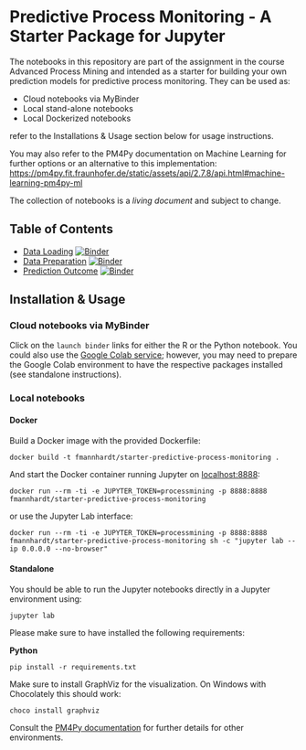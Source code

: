 # Predictive Process Monitoring - A Starter Package for Jupyter

The notebooks in this repository are part of the assignment in the course Advanced Process Mining and intended as a starter for building your own prediction models for predictive process monitoring. They can be used as:

* Cloud notebooks via MyBinder  
* Local stand-alone notebooks
* Local Dockerized notebooks

refer to the Installations \& Usage section below for usage instructions.

You may also refer to the PM4Py documentation on Machine Learning for further options or an alternative to this implementation:
https://pm4py.fit.fraunhofer.de/static/assets/api/2.7.8/api.html#machine-learning-pm4py-ml

The collection of notebooks is a *living document* and subject to change.

## Table of Contents

*  [Data Loading](python/0_data_loading.ipynb) [![Binder](https://mybinder.org/badge_logo.svg)](https://mybinder.org/v2/gh/fmannhardt/starter-predictive-process-monitoring/HEAD?urlpath=lab%2Ftree%2Fpython%2F0_data_loading.ipynb)
*  [Data Preparation](python/1_data_preparation.ipynb) [![Binder](https://mybinder.org/badge_logo.svg)](https://mybinder.org/v2/gh/fmannhardt/starter-predictive-process-monitoring/HEAD?urlpath=lab%2Ftree%2Fpython%2F1_data_preparation.ipynb)
*  [Prediction Outcome](python/2_prediction_outcome.ipynb) [![Binder](https://mybinder.org/badge_logo.svg)](https://mybinder.org/v2/gh/fmannhardt/starter-predictive-process-monitoring/HEAD?urlpath=lab%2Ftree%2Fpython%2F2_prediction_outcome.ipynb)

## Installation \& Usage

### Cloud notebooks via MyBinder

Click on the `launch binder` links for either the R or the Python notebook. You could also  use the [Google Colab service](https://colab.research.google.com/); however, you may need to prepare the Google Colab environment to have the respective packages installed (see standalone instructions).

### Local notebooks

#### Docker

Build a Docker image with the provided Dockerfile:

```
docker build -t fmannhardt/starter-predictive-process-monitoring .
```

And start the Docker container running Jupyter on [localhost:8888](http://localhost:8888?token=processmining):

```
docker run --rm -ti -e JUPYTER_TOKEN=processmining -p 8888:8888 fmannhardt/starter-predictive-process-monitoring
```

or use the Jupyter Lab interface:

```
docker run --rm -ti -e JUPYTER_TOKEN=processmining -p 8888:8888 fmannhardt/starter-predictive-process-monitoring sh -c "jupyter lab --ip 0.0.0.0 --no-browser"
```

#### Standalone

You should be able to run the Jupyter notebooks directly in a Jupyter environment using:
```
jupyter lab
```

Please make sure to have installed the following requirements:

**Python**

```
pip install -r requirements.txt
```

Make sure to install GraphViz for the visualization. On Windows with Chocolately this should work:
```
choco install graphviz
```
Consult the [PM4Py documentation](https://pm4py.fit.fraunhofer.de/install) for further details for other environments.
